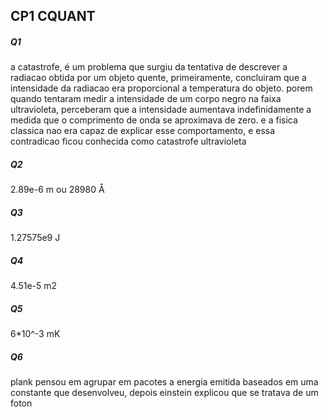 ## CP1 CQUANT


##### Q1
a catastrofe, é um problema que surgiu da tentativa de descrever a radiacao obtida por um objeto quente, primeiramente, concluiram que a intensidade da radiacao era proporcional a temperatura do objeto.
porem quando tentaram medir a intensidade de um corpo negro na faixa ultravioleta, perceberam que a intensidade aumentava indefinidamente a medida que o comprimento de onda se aproximava de zero.
e a fisica classica nao era capaz de explicar esse comportamento, e essa contradicao ficou conhecida como catastrofe ultravioleta

##### Q2
2.89e-6 m
ou 
28980 Å

##### Q3
1.27575e9 J

##### Q4
4.51e-5 m2

##### Q5
6\*10^-3 mK


##### Q6
plank pensou em agrupar em pacotes a energia emitida baseados em uma constante que desenvolveu, depois einstein explicou que se tratava de um foton 

